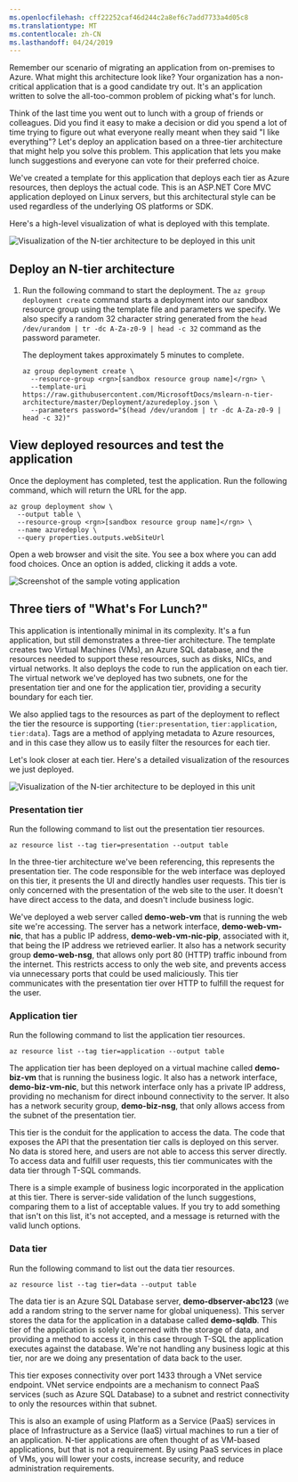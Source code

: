 ```yaml
---
ms.openlocfilehash: cff22252caf46d244c2a8ef6c7add7733a4d05c8
ms.translationtype: MT
ms.contentlocale: zh-CN
ms.lasthandoff: 04/24/2019
---
```

Remember our scenario of migrating an application from on-premises to Azure. What might this architecture look like? Your organization has a non-critical application that is a good candidate try out. It's an application written to solve the all-too-common problem of picking what's for lunch.

Think of the last time you went out to lunch with a group of friends or colleagues. Did you find it easy to make a decision or did you spend a lot of time trying to figure out what everyone really meant when they said "I like everything"? Let's deploy an application based on a three-tier architecture that might help you solve this problem. This application that lets you make lunch suggestions and everyone can vote for their preferred choice.

We've created a template for this application that deploys each tier as Azure resources, then deploys the actual code. This is an ASP.NET Core MVC application deployed on Linux servers, but this architectural style can be used regardless of the underlying OS platforms or SDK.

Here's a high-level visualization of what is deployed with this template.

![Visualization of the N-tier architecture to be deployed in this unit](../media/3-n-tier-simple.svg)

## <a name="deploy-an-n-tier-architecture"></a>Deploy an N-tier architecture

1. Run the following command to start the deployment. The `az group deployment create` command starts a deployment into our sandbox resource group using the template file and parameters we specify. We also specify a random 32 character string generated from the `head /dev/urandom | tr -dc A-Za-z0-9 | head -c 32` command as the password parameter.

    The deployment takes approximately 5 minutes to complete.

    ```azurecli
    az group deployment create \
      --resource-group <rgn>[sandbox resource group name]</rgn> \
      --template-uri  https://raw.githubusercontent.com/MicrosoftDocs/mslearn-n-tier-architecture/master/Deployment/azuredeploy.json \
      --parameters password="$(head /dev/urandom | tr -dc A-Za-z0-9 | head -c 32)"
    ```

## <a name="view-deployed-resources-and-test-the-application"></a>View deployed resources and test the application

Once the deployment has completed, test the application. Run the following command, which will return the URL for the app.

```azurecli
az group deployment show \
  --output table \
  --resource-group <rgn>[sandbox resource group name]</rgn> \
  --name azuredeploy \
  --query properties.outputs.webSiteUrl
```

Open a web browser and visit the site. You see a box where you can add food choices. Once an option is added, clicking it adds a vote.

![Screenshot of the sample voting application](../media/3-lunch.png)

## <a name="three-tiers-of-whats-for-lunch"></a>Three tiers of "What's For Lunch?"

This application is intentionally minimal in its complexity. It's a fun application, but still demonstrates a three-tier architecture. The template creates two Virtual Machines (VMs), an Azure SQL database, and the resources needed to support these resources, such as disks, NICs, and virtual networks. It also deploys the code to run the application on each tier. The virtual network we've deployed has two subnets, one for the presentation tier and one for the application tier, providing a security boundary for each tier. 

We also applied tags to the resources as part of the deployment to reflect the tier the resource is supporting (`tier:presentation`, `tier:application`, `tier:data`). Tags are a method of applying metadata to Azure resources, and in this case they allow us to easily filter the resources for each tier.

Let's look closer at each tier. Here's a detailed visualization of the resources we just deployed.

![Visualization of the N-tier architecture to be deployed in this unit](../media/3-n-tier-deployment.svg)

### <a name="presentation-tier"></a>Presentation tier

Run the following command to list out the presentation tier resources.

```azurecli
az resource list --tag tier=presentation --output table
```

In the three-tier architecture we've been referencing, this represents the presentation tier. The code responsible for the web interface was deployed on this tier, it presents the UI and directly handles user requests. This tier is only concerned with the presentation of the web site to the user. It doesn't have direct access to the data, and doesn't include business logic.

We've deployed a web server called **demo-web-vm** that is running the web site we're accessing. The server has a network interface, **demo-web-vm-nic**, that has a public IP address, **demo-web-vm-nic-pip**, associated with it, that being the IP address we retrieved earlier. It also has a network security group **demo-web-nsg**, that allows only port 80 (HTTP) traffic inbound from the internet. This restricts access to only the web site, and prevents access via unnecessary ports that could be used maliciously. This tier communicates with the presentation tier over HTTP to fulfill the request for the user.

### <a name="application-tier"></a>Application tier

Run the following command to list the application tier resources.

```azurecli
az resource list --tag tier=application --output table
```

The application tier has been deployed on a virtual machine called **demo-biz-vm** that is running the business logic. It also has a network interface, **demo-biz-vm-nic**, but this network interface only has a private IP address, providing no mechanism for direct inbound connectivity to the server. It also has a network security group, **demo-biz-nsg**, that only allows access from the subnet of the presentation tier.

This tier is the conduit for the application to access the data. The code that exposes the API that the presentation tier calls is deployed on this server. No data is stored here, and users are not able to access this server directly. To access data and fulfill user requests, this tier communicates with the data tier through T-SQL commands.

There is a simple example of business logic incorporated in the application at this tier. There is server-side validation of the lunch suggestions, comparing them to a list of acceptable values. If you try to add something that isn't on this list, it's not accepted, and a message is returned with the valid lunch options.

### <a name="data-tier"></a>Data tier

Run the following command to list out the data tier resources.

```azurecli
az resource list --tag tier=data --output table
```

The data tier is an Azure SQL Database server, **demo-dbserver-abc123** (we add a random string to the server name for global uniqueness). This server stores the data for the application in a database called **demo-sqldb**. This tier of the application is solely concerned with the storage of data, and providing a method to access it, in this case through T-SQL the application executes against the database. We're not handling any business logic at this tier, nor are we doing any presentation of data back to the user.

This tier exposes connectivity over port 1433 through a VNet service endpoint. VNet service endpoints are a mechanism to connect PaaS services (such as Azure SQL Database) to a subnet and restrict connectivity to only the resources within that subnet.

This is also an example of using Platform as a Service (PaaS) services in place of Infrastructure as a Service (IaaS) virtual machines to run a tier of an application. N-tier applications are often thought of as VM-based applications, but that is not a requirement. By using PaaS services in place of VMs, you will lower your costs, increase security, and reduce administration requirements.